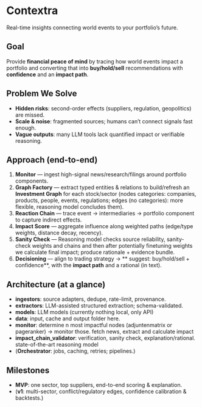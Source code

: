 # Contextra

Real-time insights connecting world events to your portfolio’s future.

## Goal
Provide **financial peace of mind** by tracing how world events impact a portfolio and converting that into **buy/hold/sell** recommendations with **confidence** and an **impact path**.

## Problem We Solve
- **Hidden risks**: second-order effects (suppliers, regulation, geopolitics) are missed.
- **Scale & noise**: fragmented sources; humans can’t connect signals fast enough.
- **Vague outputs**: many LLM tools lack quantified impact or verifiable reasoning.

## Approach (end-to-end)
1. **Monitor** — ingest high-signal news/research/filings around portfolio components.
2. **Graph Factory** — extract typed entities & relations to build/refresh an **Investment Graph** for each stock/sector (nodes categories: companies, products, people, events, regulations; edges (no categories): more flexible, reasoning model concludes them).
3. **Reaction Chain** — trace event → intermediaries → portfolio component to capture indirect effects.
4. **Impact Score** — aggregate influence along weighted paths (edge/type weights, distance decay, recency).
5. **Sanity Check** — Reasoning model checks source reliability, sanity-check weights and chains and then after potentially finetuning weights we calculate final impact; produce rationale + evidence bundle.
6. **Decisioning** — align to trading strategy → ** suggest: buy/hold/sell + confidence**, with the **impact path** and a rational (in text).

## Architecture (at a glance)
- **ingestors**: source adapters, dedupe, rate-limit, provenance.
- **extractors**: LLM-assisted structured extraction; schema-validated.
- **models**: LLM models (currently nothing local, only API)
- **data**: input, cache and output folder here.
- **monitor**: determine n most impactful nodes (adjuntenmatrix or pageranker) -> monitor those. fetch news, extract and calculate impact
- **impact_chain_validator**: verification, sanity check, explanation/rational. state-of-the-art reasoning model
- (**Orchestrator**: jobs, caching, retries; pipelines.)


## Milestones
- **MVP**: one sector, top suppliers, end-to-end scoring & explanation.
- (**v1**: multi-sector, conflict/regulatory edges, confidence calibration & backtests.)